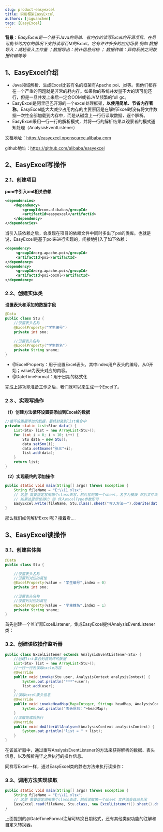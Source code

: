 ```yaml
---
slug: product-easyexcel
title: 实用框架EasyExcel
authors: [jiguanchen]
tags: [EasyExcel]
---
```


**背景**：*EasyExcel是一个基于Java的简单、省内存的读写Excel的开源项目。在尽可能节约内存的情况下支持读写百M的Excel。它有许许多多的应用场景 例如 数据导入：减轻录入工作量 ；数据导出：统计信息归档 ； 数据传输：异构系统之间数据传输等等*<!--more-->

## 1、EasyExcel介绍

- Java领域解析、生成Excel比较有名的框架有Apache poi、jxl等。但他们都存在一个严重的问题就是非常的耗内存。如果你的系统并发量不大的话可能还行，但是一旦并发上来后一定会OOM或者JVM频繁的full gc。
- EasyExcel是阿里巴巴开源的一个excel处理框架，**以使用简单、节省内存著称**。EasyExcel能大大减少占用内存的主要原因是在解析Excel时没有将文件数据一次性全部加载到内存中，而是从磁盘上一行行读取数据，逐个解析。
- EasyExcel采用一行一行的解析模式，并将一行的解析结果以观察者的模式通知处理（AnalysisEventListener）

文档地址：https://easyexcel.opensource.alibaba.com

github地址：https://github.com/alibaba/easyexcel



## 2、EasyExcel写操作

### 2.1、创建项目

**pom中引入xml相关依赖**

```xml
<dependencies>
    <dependency>
        <groupId>com.alibaba</groupId>
        <artifactId>easyexcel</artifactId>
    </dependency>
</dependencies>
```

当引入该依赖之后，会发现在项目的依赖文件中同时多出了poi的类库。也就是说，EasyExcel是基于poi来进行实现的，间接地引入了如下依赖：

```xml
<dependency>
     <groupId>org.apache.poi</groupId>
     <artifactId>poi</artifactId>
</dependency>
<dependency>
     <groupId>org.apache.poi</groupId>
     <artifactId>poi-ooxml</artifactId>
</dependency>
```



### 2.2、创建实体类 

**设置表头和添加的数据字段**

```java
@Data
public class Stu {
    //设置表头名称
    @ExcelProperty("学生编号")
    private int sno;
    
    //设置表头名称
    @ExcelProperty("学生姓名")
    private String sname;
}
```

-   @ExcelProperty：用于设置Excel表头，其中index用户表头的编号，从0开始；value为表头对应的内容。
-   @DateTimeFormat：用于日期的格式化

完成上述功能准备工作之后，我们就可以来生成一个Excel了。

### 2.3 、实现写操作

**（1）创建方法循环设置要添加到Excel的数据**

```java
//循环设置要添加的数据，最终封装到list集合中
private static List<Stu> data() {
    List<Stu> list = new ArrayList<Stu>();
    for (int i = 0; i < 10; i++) {
        Stu data = new Stu();
        data.setSno(i);
        data.setSname("张三"+i);
        list.add(data);
    }
    return list;
}
```

**（2）实现最终的添加操作**

```java
public static void main(String[] args) throws Exception {
    String fileName = "E:\\11.xlsx";
    // 这里 需要指定写用哪个class去写，然后写到第一个sheet，名字为模板 然后文件流会自动关闭
    // 如果这里想使用03 则 传入excelType参数即可
    EasyExcel.write(fileName, Stu.class).sheet("写入方法一").doWrite(data());
}
```

那么我们如何解析Excel呢？接着看....

## 3、EasyExcel读操作

### 3.1、创建实体类

```java
@Data
public class Stu {
    
    //设置表头名称
    //设置列对应的属性
    @ExcelProperty(value = "学生编号",index = 0)
    private int sno;
    
    //设置表头名称
    //设置列对应的属性
    @ExcelProperty(value = "学生姓名",index = 1)
    private String sname;
}
```

首先创建一个监听器ExcelListener，集成EasyExcel提供AnalysisEventListener类：

### 3.2、创建读取操作监听器

```java
public class ExcelListener extends AnalysisEventListener<Stu> {
    //创建list集合封装最终的数据
    List<Stu> list = new ArrayList<Stu>();
    //一行一行去读取excle内容
    @Override
    public void invoke(Stu user, AnalysisContext analysisContext) {
        System.out.println("***"+user);
        list.add(user);
    }
    //读取excel表头信息
    @Override
    public void invokeHeadMap(Map<Integer, String> headMap, AnalysisContext context) {
        System.out.println("表头信息："+headMap);
    }
    //读取完成后执行
    @Override
    public void doAfterAllAnalysed(AnalysisContext analysisContext) {
        System.out.println("list = " + list);
    }
}
```

在该监听器中，通过重写AnalysisEventListener的方法来获得解析的数据、表头信息，以及解析完毕之后执行的操作信息。

同样写Excel一样，通过EasyExcel类的静态方法来执行读操作：

### 3.3、调用方法实现读取 

```java
public static void main(String[] args) throws Exception {
    String fileName = "E:\\11.xlsx";
    // 这里 需要指定调用哪个class去读，然后读取第一个sheet 文件流会自动关闭
    EasyExcel.read(fileName, Stu.class, new ExcelListener()).sheet().doRead();
}
```

上面提到的@DateTimeFormat注解可转换日期格式，还有其他类似功能的注解和自定义转换器。
